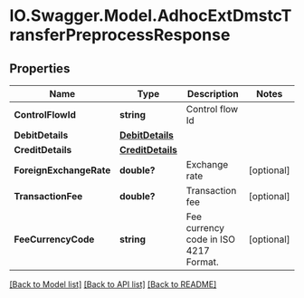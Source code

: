 # IO.Swagger.Model.AdhocExtDmstcTransferPreprocessResponse
## Properties

Name | Type | Description | Notes
------------ | ------------- | ------------- | -------------
**ControlFlowId** | **string** | Control flow Id | 
**DebitDetails** | [**DebitDetails**](DebitDetails.md) |  | 
**CreditDetails** | [**CreditDetails**](CreditDetails.md) |  | 
**ForeignExchangeRate** | **double?** | Exchange rate | [optional] 
**TransactionFee** | **double?** | Transaction fee | [optional] 
**FeeCurrencyCode** | **string** | Fee currency code in ISO 4217 Format. | [optional] 

[[Back to Model list]](../README.md#documentation-for-models) [[Back to API list]](../README.md#documentation-for-api-endpoints) [[Back to README]](../README.md)

